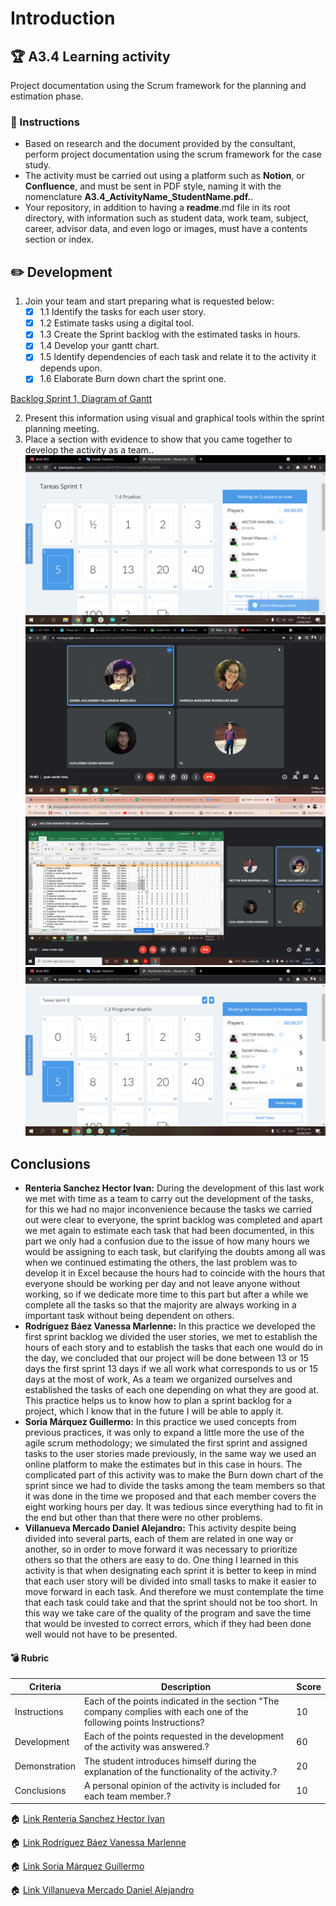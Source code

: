 # Introduction

## :trophy: A3.4 Learning activity

Project documentation using the Scrum framework for the planning and estimation phase.

### :blue_book: Instructions

- Based on research and the document provided by the consultant, perform project documentation using the scrum framework for the case study.
- The activity must be carried out using a platform such as **Notion**, or **Confluence**, and must be sent in PDF style, naming it with the nomenclature **A3.4_ActivityName_StudentName.pdf.**.
- Your repository, in addition to having a **readme**.md file in its root directory, with information such as student data, work team, subject, career, advisor data, and even logo or images, must have a contents section or index.
  
## :pencil2: Development

1. Join your team and start preparing what is requested below:
   - [x] 1.1 Identify the tasks for each user story.
   - [x] 1.2 Estimate tasks using a digital tool.
   - [x] 1.3 Create the Sprint backlog with the estimated tasks in hours.
   - [x] 1.4 Develop your gantt chart.
   - [x] 1.5 Identify dependencies of each task and relate it to the activity it depends upon.
   - [x] 1.6 Elaborate Burn down chart the sprint one.

[Backlog Sprint 1, Diagram of Gantt](../PDF/ANALISIS-Sprintbacklog-260621-0339.pdf)

2. Present this information using visual and graphical tools within the sprint planning meeting.
3. Place a section with evidence to show that you came together to develop the activity as a team..
![E1](IMG/../../img/A34E1.png)
![E2](IMG/../../img/A34E2.png)
![E3](IMG/../../img/A34E3.png)
![E4](IMG/../../img/A34E4.png)

## Conclusions 
*  **Renteria Sanchez Hector Ivan:** During the development of this last work we met with time as a team to carry out the development of the tasks, for this we had no major inconvenience because the tasks we carried out were clear to everyone, the sprint backlog was completed and apart we met again to estimate each task that had been documented, in this part we only had a confusion due to the issue of how many hours we would be assigning to each task, but clarifying the doubts among all was when we continued estimating the others, the last problem was to develop it in Excel because the hours had to coincide with the hours that everyone should be working per day and not leave anyone without working, so if we dedicate more time to this part but after a while we complete all the tasks so that the majority are always working in a important task without being dependent on others.
*  **Rodríguez Báez Vanessa Marlenne:** In this practice we developed the first sprint backlog we divided the user stories, we met to establish the hours of each story and to establish the tasks that each one would do in the day, we concluded that our project will be done between 13 or 15 days the first sprint 13 days if we all work what corresponds to us or 15 days at the most of work, As a team we organized ourselves and established the tasks of each one depending on what they are good at. This practice helps us to know how to plan a sprint backlog for a project, which I know that in the future I will be able to apply it.
*  **Soria Márquez Guillermo:** In this practice we used concepts from previous practices, it was only to expand a little more the use of the agile scrum methodology; we simulated the first sprint and assigned tasks to the user stories made previously, in the same way we used an online platform to make the estimates but in this case in hours. The complicated part of this activity was to make the Burn down chart of the sprint since we had to divide the tasks among the team members so that it was done in the time we proposed and that each member covers the eight working hours per day. It was tedious since everything had to fit in the end but other than that there were no other problems.
*  **Villanueva Mercado Daniel Alejandro:** This activity despite being divided into several parts, each of them are related in one way or another, so in order to move forward it was necessary to prioritize others so that the others are easy to do. One thing I learned in this activity is that when designating each sprint it is better to keep in mind that each user story will be divided into small tasks to make it easier to move forward in each task. And therefore we must contemplate the time that each task could take and that the sprint should not be too short. In this way we take care of the quality of the program and save the time that would be invested to correct errors, which if they had been done well would not have to be presented.
  
#### :bomb: Rubric

| Criteria     | Description                                                                                  | Score |
| ------------- | -------------------------------------------------------------------------------------------- | ------- |
| Instructions | Each of the points indicated in the section "The company complies with each one of the following points Instructions?            | 10      |  
| Development    | Each of the points requested in the development of the activity was answered.?     | 60      |
| Demonstration  | The student introduces himself during the explanation of the functionality of the activity.?            | 20      |
| Conclusions  | A personal opinion of the activity is included for each team member.? | 10      |

:house: [Link Renteria Sanchez Hector Ivan](https://github.com/IvanRenteria/Analisis-Avanzado-de-Software)

:house: [Link Rodríguez Báez Vanessa Marlenne](https://github.com/vanessamRodriguez/Analisis-Avanzado-de-Software)

:house: [Link Soria Márquez Guillermo](https://github.com/GuillermoSoria97/Analisis_Avanzado_de_Software)

:house: [Link Villanueva Mercado Daniel Alejandro](https://github.com/Dany305/Analisis-Avanzado-de-Software)